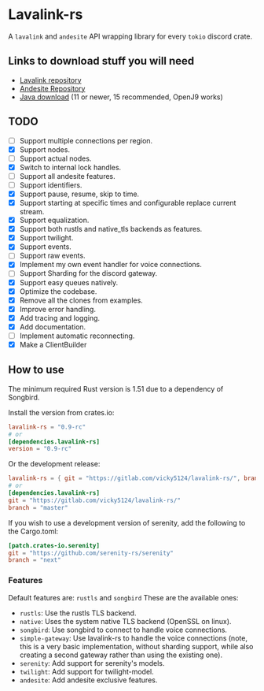 # Lavalink-rs

A `lavalink` and `andesite` API wrapping library for every `tokio` discord crate.

## Links to download stuff you will need

- [Lavalink repository](https://github.com/freyacodes/Lavalink)
- [Andesite Repository](https://github.com/natanbc/andesite)
- [Java download](https://adoptopenjdk.net/) (11 or newer, 15 recommended, OpenJ9 works)

## TODO

- [ ] Support multiple connections per region.
- [X] Support nodes.
- [ ] Support actual nodes.
- [X] Switch to internal lock handles.
- [ ] Support all andesite features.
- [ ] Support identifiers.
- [X] Support pause, resume, skip to time.
- [X] Support starting at specific times and configurable replace current stream.
- [X] Support equalization.
- [X] Support both rustls and native_tls backends as features.
- [X] Support twilight.
- [X] Support events.
- [ ] Support raw events.
- [X] Implement my own event handler for voice connections.
- [ ] Support Sharding for the discord gateway.
- [X] Support easy queues natively.
- [X] Optimize the codebase.
- [X] Remove all the clones from examples.
- [X] Improve error handling.
- [X] Add tracing and logging.
- [X] Add documentation.
- [ ] Implement automatic reconnecting.
- [X] Make a ClientBuilder

## How to use

The minimum required Rust version is 1.51 due to a dependency of Songbird.

Install the version from crates.io:

```toml
lavalink-rs = "0.9-rc"
# or
[dependencies.lavalink-rs]
version = "0.9-rc"
```

Or the development release:

```toml
lavalink-rs = { git = "https://gitlab.com/vicky5124/lavalink-rs/", branch = "master"}
# or
[dependencies.lavalink-rs]
git = "https://gitlab.com/vicky5124/lavalink-rs/"
branch = "master"
```

If you wish to use a development version of serenity, add the following to the Cargo.toml:

```toml
[patch.crates-io.serenity]
git = "https://github.com/serenity-rs/serenity"
branch = "next"
```

### Features

Default features are: `rustls` and `songbird`
These are the available ones:

- `rustls`: Use the rustls TLS backend.
- `native`: Uses the system native TLS backend (OpenSSL on linux).
- `songbird`: Use songbird to connect to handle voice connections.
- `simple-gateway`: Use lavalink-rs to handle the voice connections (note, this is a very basic implementation, without sharding support, while also creating a second gateway rather than using the existing one).
- `serenity`: Add support for serenity's models.
- `twilight`: Add support for twilight-model.
- `andesite`: Add andesite exclusive features.
